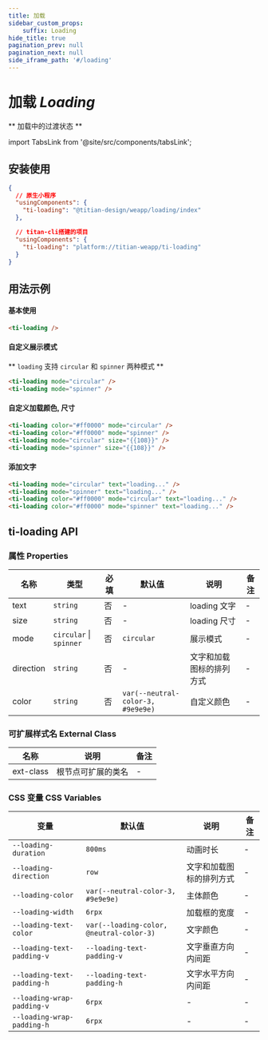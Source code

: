 ```yaml
---
title: 加载
sidebar_custom_props: 
    suffix: Loading
hide_title: true
pagination_prev: null
pagination_next: null
side_iframe_path: '#/loading'
---
```


# 加载 _Loading_

** 加载中的过渡状态 **

import TabsLink from '@site/src/components/tabsLink';

<TabsLink id="ti-loading-api" />

## 安装使用

```json showLineNumbers
{
  // 原生小程序
  "usingComponents": {
    "ti-loading": "@titian-design/weapp/loading/index"
  },

  // titan-cli搭建的项目
  "usingComponents": {
    "ti-loading": "platform://titian-weapp/ti-loading"
  }
}
```
## 用法示例
#### 基本使用

```html showLineNumbers
<ti-loading />
```

#### 自定义展示模式

** `loading` 支持 `circular` 和 `spinner` 两种模式 **

```html showLineNumbers
<ti-loading mode="circular" />
<ti-loading mode="spinner" />
```

#### 自定义加载颜色, 尺寸
```html showLineNumbers
<ti-loading color="#ff0000" mode="circular" />
<ti-loading color="#ff0000" mode="spinner" />
<ti-loading mode="circular" size="{{108}}" />
<ti-loading mode="spinner" size="{{108}}" />
```

#### 添加文字

```html showLineNumbers
<ti-loading mode="circular" text="loading..." />
<ti-loading mode="spinner" text="loading..." />
<ti-loading color="#ff0000" mode="circular" text="loading..." />
<ti-loading color="#ff0000" mode="spinner" text="loading..." />
```

## ti-loading API

### 属性 **Properties**

| 名称      | 类型     | 必填 | 默认值     | 说明                                    | 备注 |
| --------- | -------- | ---- | ---------- | --------------------------------------- | ---- |
| text      | `string` | 否   | -          | loading 文字                            |  -    |
| size      | `string` | 否   | -          | loading 尺寸                            |   -   |
| mode      | `circular` \| `spinner` | 否   | `circular` | 展示模式  |     - |
| direction | `string` | 否   | -  | 文字和加载图标的排列方式 |     - |
| color     | `string` | 否   | `var(--neutral-color-3, #9e9e9e)` | 自定义颜色 | - |

### 可扩展样式名 **External Class**

| 名称     | 说明               | 备注 |
| -------- | ------------------ | ---- |
| ext-class | 根节点可扩展的类名 | -    |

### CSS 变量 **CSS Variables**

| 变量                     | 默认值 | 说明                     | 备注 |
| ------------------------ | -------- | ---------------- | ---- |
| `--loading-duration`       | `800ms` | 动画时长                 | -    |
| `--loading-direction`      | `row` | 文字和加载图标的排列方式 | -    |
| `--loading-color`          | `var(--neutral-color-3, #9e9e9e)` | 主体颜色                 | -    |
| `--loading-width`          | `6rpx` | 加载框的宽度  | -    |
| `--loading-text-color`     | `var(--loading-color, @neutral-color-3)` | 文字颜色  | -    |
| `--loading-text-padding-v` | `--loading-text-padding-v`  | 文字垂直方向内间距       | -    |
| `--loading-text-padding-h` | `--loading-text-padding-h` | 文字水平方向内间距       | -    |
| `--loading-wrap-padding-v` | `6rpx` | - | - |
| `--loading-wrap-padding-h` | `6rpx` | - | - |
